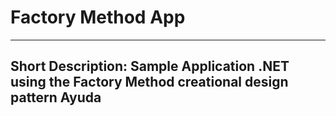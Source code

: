 # Factory Method App
--------------
Short Description:
Sample Application .NET using the Factory Method creational design pattern
Ayuda
---------------
